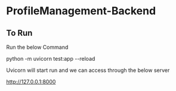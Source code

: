 # ProfileManagement-Backend

## To Run

Run the below Command

python -m uvicorn test:app --reload

Uvicorn will start run and we can access through the below server

http://127.0.0.1:8000

